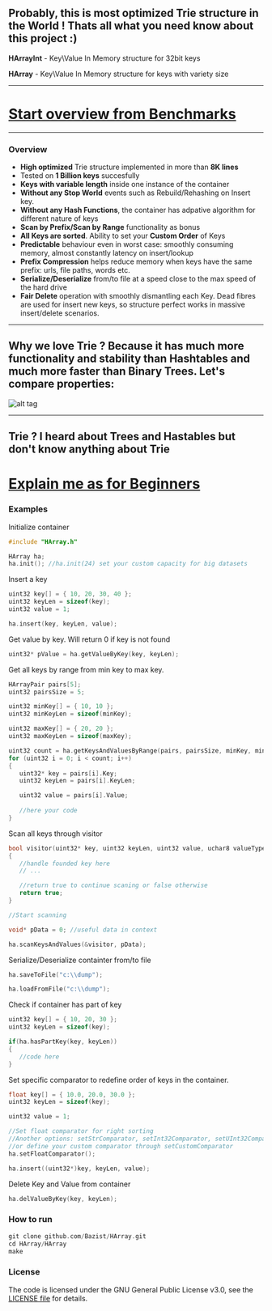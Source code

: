 ## Probably, this is most optimized Trie structure in the World ! Thats all what you need know about this project :)

**HArrayInt** - Key\Value In Memory structure for 32bit keys

**HArray** - Key\Value In Memory structure for keys with variety size

------------------

# [Start overview from Benchmarks](https://github.com/Bazist/HArray/blob/master/Benchmarks.md)

------------------
### Overview

- **High optimized** Trie structure implemented in more than **8K lines**
- Tested on **1 Billion keys** succesfully
- **Keys with variable length** inside one instance of the container
- **Without any Stop World** events such as Rebuild/Rehashing on Insert key.
- **Without any Hash Functions**, the container has adpative algorithm for different nature of keys
- **Scan by Prefix/Scan by Range** functionality as bonus
- **All Keys are sorted**. Ability to set your **Custom Order** of Keys 
- **Predictable** behaviour even in worst case: smoothly consuming memory, almost constantly latency on insert/lookup
- **Prefix Compression** helps reduce memory when keys have the same prefix: urls, file paths, words etc.
- **Serialize/Deserialize** from/to file at a speed close to the max speed of the hard drive
- **Fair Delete** operation with smoothly dismantling each Key. 
  Dead fibres are used for insert new keys, so structure perfect works in massive insert/delete scenarios.

------------------

## Why we love Trie ? Because it has much more functionality and stability than Hashtables and much more faster than Binary Trees. Let's compare properties:

![alt tag](https://raw.githubusercontent.com/Bazist/HArray/master/Images/functionality2.png)

------------------

## Trie ? I heard about Trees and Hastables but don't know anything about Trie
# [Explain me as for Beginners](https://github.com/Bazist/HArray/blob/master/Trie_for_beginners.md)

### Examples

Initialize container

```c++
#include "HArray.h"

HArray ha;
ha.init(); //ha.init(24) set your custom capacity for big datasets
```
Insert a key

```c++
uint32 key[] = { 10, 20, 30, 40 };
uint32 keyLen = sizeof(key);
uint32 value = 1;

ha.insert(key, keyLen, value);
```

Get value by key. Will return 0 if key is not found

```c++
uint32* pValue = ha.getValueByKey(key, keyLen);
```

Get all keys by range from min key to max key. 

```c++
HArrayPair pairs[5];
uint32 pairsSize = 5;

uint32 minKey[] = { 10, 10 };
uint32 minKeyLen = sizeof(minKey);

uint32 maxKey[] = { 20, 20 };
uint32 maxKeyLen = sizeof(maxKey);

uint32 count = ha.getKeysAndValuesByRange(pairs, pairsSize, minKey, minKeyLen, maxKey, maxKeyLen);
for (uint32 i = 0; i < count; i++)
{
   uint32* key = pairs[i].Key;
   uint32 keyLen = pairs[i].KeyLen;

   uint32 value = pairs[i].Value;
   
   //here your code
}
```

Scan all keys through visitor

```c++
bool visitor(uint32* key, uint32 keyLen, uint32 value, uchar8 valueType, void* pData)
{
   //handle founded key here
   // ...

   //return true to continue scaning or false otherwise
   return true;
}

//Start scanning

void* pData = 0; //useful data in context

ha.scanKeysAndValues(&visitor, pData);
```

Serialize/Deserialize containter from/to file

```c++
ha.saveToFile("c:\\dump");

ha.loadFromFile("c:\\dump");
```

Check if container has part of key

```c++
uint32 key[] = { 10, 20, 30 };
uint32 keyLen = sizeof(key);

if(ha.hasPartKey(key, keyLen))
{
   //code here
}
```

Set specific comparator to redefine order of keys in the container.

```c++
float key[] = { 10.0, 20.0, 30.0 };
uint32 keyLen = sizeof(key);

uint32 value = 1;

//Set float comparator for right sorting
//Another options: setStrComparator, setInt32Comparator, setUInt32Comparator 
//or define your custom comparator through setCustomComparator
ha.setFloatComparator();

ha.insert((uint32*)key, keyLen, value);

```

Delete Key and Value from container

```c++
ha.delValueByKey(key, keyLen);
```

### How to run

```c++
git clone github.com/Bazist/HArray.git
cd HArray/HArray
make
```

### License

The code is licensed under the GNU General Public License v3.0, see the [LICENSE file](LICENSE) for details.

